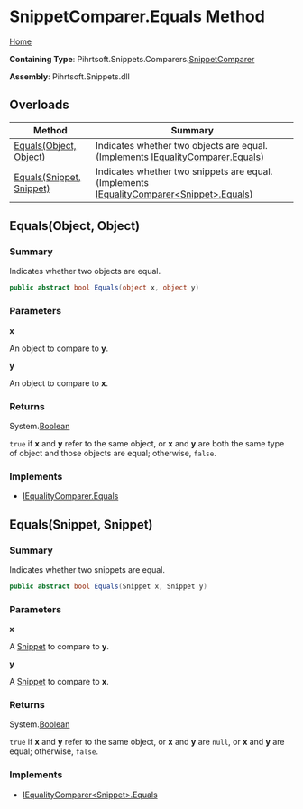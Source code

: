 <a name="_top"></a>

# SnippetComparer\.Equals Method

[Home](../../../../../README.md#_top)

**Containing Type**: Pihrtsoft\.Snippets\.Comparers\.[SnippetComparer](../README.md#_top)

**Assembly**: Pihrtsoft\.Snippets\.dll

## Overloads

| Method | Summary |
| ------ | ------- |
| [Equals(Object, Object)](#Pihrtsoft_Snippets_Comparers_SnippetComparer_Equals_System_Object_System_Object_) | Indicates whether two objects are equal\. \(Implements [IEqualityComparer.Equals](https://docs.microsoft.com/en-us/dotnet/api/system.collections.iequalitycomparer.equals)\) |
| [Equals(Snippet, Snippet)](#Pihrtsoft_Snippets_Comparers_SnippetComparer_Equals_Pihrtsoft_Snippets_Snippet_Pihrtsoft_Snippets_Snippet_) | Indicates whether two snippets are equal\. \(Implements [IEqualityComparer\<Snippet>.Equals](https://docs.microsoft.com/en-us/dotnet/api/system.collections.generic.iequalitycomparer-1.equals)\) |

## Equals\(Object, Object\) <a name="Pihrtsoft_Snippets_Comparers_SnippetComparer_Equals_System_Object_System_Object_"></a>

### Summary

Indicates whether two objects are equal\.

```csharp
public abstract bool Equals(object x, object y)
```

### Parameters

**x**

An object to compare to **y**\.

**y**

An object to compare to **x**\.

### Returns

System\.[Boolean](https://docs.microsoft.com/en-us/dotnet/api/system.boolean)

`true` if **x** and **y** refer to the same object, or **x** and **y** are both the same type of object and those objects are equal; otherwise, `false`\.

### Implements

* [IEqualityComparer.Equals](https://docs.microsoft.com/en-us/dotnet/api/system.collections.iequalitycomparer.equals)

## Equals\(Snippet, Snippet\) <a name="Pihrtsoft_Snippets_Comparers_SnippetComparer_Equals_Pihrtsoft_Snippets_Snippet_Pihrtsoft_Snippets_Snippet_"></a>

### Summary

Indicates whether two snippets are equal\.

```csharp
public abstract bool Equals(Snippet x, Snippet y)
```

### Parameters

**x**

A [Snippet](../../../Snippet/README.md#_top) to compare to **y**\.

**y**

A [Snippet](../../../Snippet/README.md#_top) to compare to **x**\.

### Returns

System\.[Boolean](https://docs.microsoft.com/en-us/dotnet/api/system.boolean)

`true` if **x** and **y** refer to the same object, or **x** and **y** are `null`, or **x** and **y** are equal; otherwise, `false`\.

### Implements

* [IEqualityComparer\<Snippet>.Equals](https://docs.microsoft.com/en-us/dotnet/api/system.collections.generic.iequalitycomparer-1.equals)
